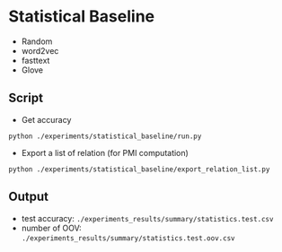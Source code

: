 # Statistical Baseline
- Random
- word2vec
- fasttext
- Glove

## Script
- Get accuracy
```shell script
python ./experiments/statistical_baseline/run.py
```

- Export a list of relation (for PMI computation) 
```shell script
python ./experiments/statistical_baseline/export_relation_list.py
```

## Output
- test accuracy: `./experiments_results/summary/statistics.test.csv`
- number of OOV: `./experiments_results/summary/statistics.test.oov.csv`